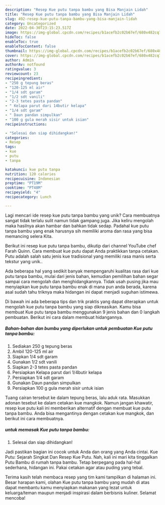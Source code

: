 ```yaml
---
description: "Resep Kue putu tanpa bambu yang Bisa Manjain Lidah"
title: "Resep Kue putu tanpa bambu yang Bisa Manjain Lidah"
slug: 492-resep-kue-putu-tanpa-bambu-yang-bisa-manjain-lidah
category: Uncategorized
date: 2022-04-30T23:15:23.517Z
image: https://img-global.cpcdn.com/recipes/b1acefb2c02b67ef/680x482cq70/kue-putu-tanpa-bambu-foto-resep-utama.jpg
hideToc: false
enableToc: true
enableTocContent: false
thumbnail: https://img-global.cpcdn.com/recipes/b1acefb2c02b67ef/680x482cq70/kue-putu-tanpa-bambu-foto-resep-utama.jpg
cover: https://img-global.cpcdn.com/recipes/b1acefb2c02b67ef/680x482cq70/kue-putu-tanpa-bambu-foto-resep-utama.jpg
author: Admin
authorAv: notfound
ratingvalue: 3
reviewcount: 23
recipeingredient:
- "250 g tepung beras"
- "120-125 ml air"
- "1/4 sdt garam"
- "1/2 sdt vanili"
- "2-3 tetes pasta pandan"
- " Kelapa parut dari 14butir kelapa"
- "1/4 sdt garam"
- " Daun pandan simpulkan"
- "100 g gula merah sisir untuk isian"
recipeinstructions:

- "Selesai dan siap dihidangkan!"
categories:
- Resep
tags:
- kue
- putu
- tanpa

katakunci: kue putu tanpa 
nutrition: 120 calories
recipecuisine: Indonesian
preptime: "PT19M"
cooktime: "PT48M"
recipeyield: "4"
recipecategory: Lunch

---
```





Lagi mencari ide resep kue putu tanpa bambu yang unik? Cara membuatnya sangat tidak terlalu sulit namun tidak gampang juga. Jika keliru mengolah maka hasilnya akan hambar dan bahkan tidak sedap. Padahal kue putu tanpa bambu yang enak harusnya sih memiliki aroma dan rasa yang bisa memancing selera Kita.





Berikut ini resep kue putu tanpa bambu, dikutip dari channel YouTube chef Farah Quinn. Cara membuat kue putu dapat Anda praktikkan tanpa cetakan. Putu adalah salah satu jenis kue tradisional yang memiliki rasa manis serta tekstur yang unik..

Ada beberapa hal yang sedikit banyak mempengaruhi kualitas rasa dari kue putu tanpa bambu, mulai dari jenis bahan, kemudian pemilihan bahan segar sampai cara mengolah dan menghidangkannya. Tidak usah pusing jika mau menyiapkan kue putu tanpa bambu enak di mana pun anda berada, karena asal sudah tahu triknya maka hidangan ini dapat menjadi suguhan istimewa.






Di bawah ini ada beberapa tips dan trik praktis yang dapat diterapkan untuk mengolah kue putu tanpa bambu yang siap dikreasikan. Kamu bisa membuat Kue putu tanpa bambu menggunakan 9 jenis bahan dan 0 langkah pembuatan. Berikut ini cara dalam membuat hidangannya.

<!--inarticleads1-->

##### Bahan-bahan dan bumbu yang diperlukan untuk pembuatan Kue putu tanpa bambu:

1. Sediakan 250 g tepung beras
1. Ambil 120-125 ml air
1. Siapkan 1/4 sdt garam
1. Gunakan 1/2 sdt vanili
1. Siapkan 2-3 tetes pasta pandan
1. Persiapkan  Kelapa parut dari 1/4butir kelapa
1. Persiapkan 1/4 sdt garam
1. Gunakan  Daun pandan simpulkan
1. Persiapkan 100 g gula merah sisir untuk isian


Tuang cairan tersebut ke dalam tepung beras, lalu aduk rata. Masukkan adonan tesebut ke dalam cetakan kue mangkok. Namun jangan khawatir, resep kue putu kali ini memberikan alternatif dengan membuat kue putu tanpa bambu. Anda bisa mengantinya dengan cetakan kue mangkok, dan berikut ini cara membuatnya. 

<!--inarticleads2-->

#####  untuk memasak Kue putu tanpa bambu:


1. Selesai dan siap dihidangkan!

Jadi pastikan bagian ini cocok untuk Anda dan orang yang Anda cintai. Kue Putu: Sejarah Singkat Dan Resep Kue Putu. Nah, kali ini mari kita tinggalkan Putu Bambu di rumah tanpa bambu. Tetap berpegang pada hal-hal sederhana, hidangan ini. Pakai cetakan agar atau puding yang tebal. 

Terima kasih telah membaca resep yang tim kami tampilkan di halaman ini. Besar harapan kami, olahan Kue putu tanpa bambu yang mudah di atas dapat membantu kamu menyiapkan makanan yang lezat untuk keluarga/teman maupun menjadi inspirasi dalam berbisnis kuliner. Selamat mencoba!
